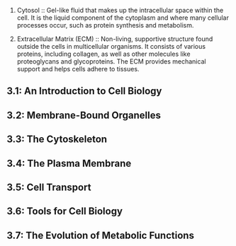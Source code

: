 
1. Cytosol :: Gel-like fluid that makes up the intracellular space within the cell. It is the liquid component of the cytoplasm and where many cellular processes occur, such as protein synthesis and metabolism.
<!--ID: 1691317922760-->


2. Extracellular Matrix (ECM) :: Non-living, supportive structure found outside the cells in multicellular organisms. It consists of various proteins, including collagen, as well as other molecules like proteoglycans and glycoproteins. The ECM provides mechanical support and helps cells adhere to tissues.
<!--ID: 1691317922767-->

## 3.1: An Introduction to Cell Biology

## 3.2: Membrane-Bound Organelles

## 3.3: The Cytoskeleton

## 3.4: The Plasma Membrane

## 3.5: Cell Transport

## 3.6: Tools for Cell Biology

## 3.7: The Evolution of Metabolic Functions